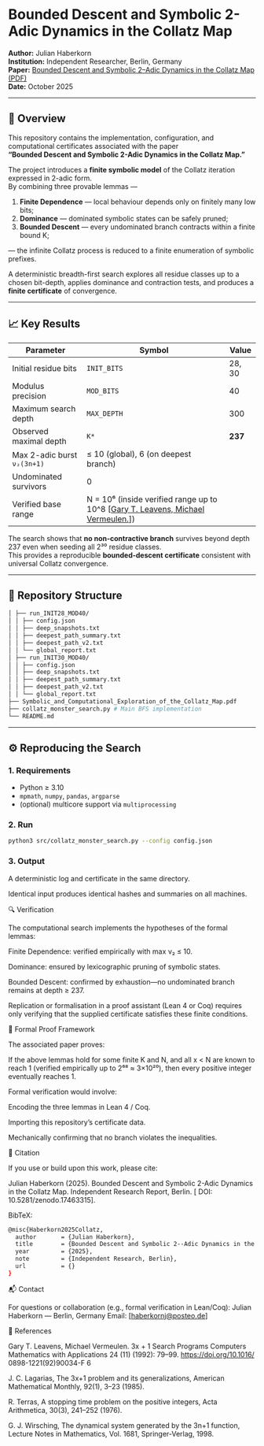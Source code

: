 # Bounded Descent and Symbolic 2-Adic Dynamics in the Collatz Map

**Author:** Julian Haberkorn  
**Institution:** Independent Researcher, Berlin, Germany  
**Paper:** [Bounded Descent and Symbolic 2–Adic Dynamics in the Collatz Map (PDF)](./Symbolic_and_Computational_Exploration_of_the_Collatz_Map.pdf)  
**Date:** October 2025  

---

## 🧩 Overview

This repository contains the implementation, configuration, and computational certificates associated with the paper  
**“Bounded Descent and Symbolic 2-Adic Dynamics in the Collatz Map.”**

The project introduces a **finite symbolic model** of the Collatz iteration expressed in 2-adic form.  
By combining three provable lemmas —

1. **Finite Dependence** — local behaviour depends only on finitely many low bits;  
2. **Dominance** — dominated symbolic states can be safely pruned;  
3. **Bounded Descent** — every undominated branch contracts within a finite bound K;

— the infinite Collatz process is reduced to a finite enumeration of symbolic prefixes.

A deterministic breadth-first search explores all residue classes up to a chosen bit-depth, applies dominance and contraction tests, and produces a **finite certificate** of convergence.

---

## 📈 Key Results

| Parameter | Symbol | Value |
|------------|---------|-------|
| Initial residue bits | `INIT_BITS` | 28, 30 |
| Modulus precision | `MOD_BITS` | 40 |
| Maximum search depth | `MAX_DEPTH` | 300 |
| Observed maximal depth | `K*` | **237** |
| Max 2-adic burst `ν₂(3n+1)` | ≤ 10 (global), 6 (on deepest branch) |
| Undominated survivors | 0 |
| Verified base range | N = 10⁶  (inside verified range up to 10^8 \[[Gary T. Leavens, Michael Vermeulen.](https://doi.org/10.1016/0898-1221(92)90034-F6)\]) |

The search shows that **no non-contractive branch** survives beyond depth 237 even when seeding all 2³⁰ residue classes.  
This provides a reproducible **bounded-descent certificate** consistent with universal Collatz convergence.

---

## 🧠 Repository Structure
```bash
│ ├── run_INIT28_MOD40/
│ │ ├── config.json
│ │ ├── deep_snapshots.txt
│ │ ├── deepest_path_summary.txt
│ │ ├── deepest_path_v2.txt
│ │ └── global_report.txt
│ ├── run_INIT30_MOD40/
│ │ ├── config.json
│ │ ├── deep_snapshots.txt
│ │ ├── deepest_path_summary.txt
│ │ ├── deepest_path_v2.txt
│ │ └── global_report.txt
├── Symbolic_and_Computational_Exploration_of_the_Collatz_Map.pdf
├── collatz_monster_search.py # Main BFS implementation
└── README.md
```

---

## ⚙️ Reproducing the Search

### 1. Requirements
- Python ≥ 3.10  
- `mpmath`, `numpy`, `pandas`, `argparse`  
- (optional) multicore support via `multiprocessing`

### 2. Run
```bash
python3 src/collatz_monster_search.py --config config.json
```
### 3. Output

A deterministic log and certificate in the same directory.

Identical input produces identical hashes and summaries on all machines.

🔍 Verification

The computational search implements the hypotheses of the formal lemmas:

Finite Dependence: verified empirically with max ν₂ ≤ 10.

Dominance: ensured by lexicographic pruning of symbolic states.

Bounded Descent: confirmed by exhaustion—no undominated branch
remains at depth ≥ 237.

Replication or formalisation in a proof assistant (Lean 4 or Coq)
requires only verifying that the supplied certificate satisfies
these finite conditions.

🧮 Formal Proof Framework

The associated paper proves:

If the above lemmas hold for some finite K and N, and all x < N
are known to reach 1 (verified empirically up to 2⁶⁸ ≈ 3×10²⁰),
then every positive integer eventually reaches 1.

Formal verification would involve:

Encoding the three lemmas in Lean 4 / Coq.

Importing this repository’s certificate data.

Mechanically confirming that no branch violates the inequalities.

📜 Citation

If you use or build upon this work, please cite:

Julian Haberkorn (2025).
Bounded Descent and Symbolic 2-Adic Dynamics in the Collatz Map.
Independent Research Report, Berlin.
[ DOI: 10.5281/zenodo.17463315].

BibTeX:
```bash
@misc{Haberkorn2025Collatz,
  author       = {Julian Haberkorn},
  title        = {Bounded Descent and Symbolic 2--Adic Dynamics in the Collatz Map},
  year         = {2025},
  note         = {Independent Research, Berlin},
  url          = {}
}
```
📬 Contact

For questions or collaboration (e.g., formal verification in Lean/Coq):
Julian Haberkorn — Berlin, Germany
Email: [haberkornj@posteo.de]

🧠 References

Gary T. Leavens, Michael Vermeulen. 3x + 1 Search Programs Computers Mathematics
with Applications 24 (11) (1992): 79–99. https://doi.org/10.1016/
0898-1221(92)90034-F
6

J. C. Lagarias, The 3x+1 problem and its generalizations,
American Mathematical Monthly, 92(1), 3–23 (1985).

R. Terras, A stopping time problem on the positive integers,
Acta Arithmetica, 30(3), 241–252 (1976).

G. J. Wirsching, The dynamical system generated by the 3n+1 function,
Lecture Notes in Mathematics, Vol. 1681, Springer-Verlag, 1998.
